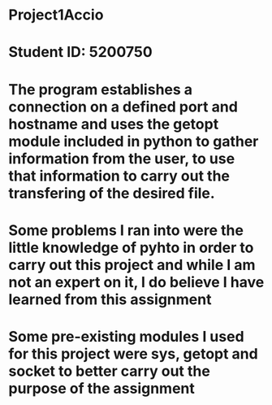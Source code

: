 # Project1Accio
# Student ID: 5200750
# The program establishes a connection on a defined port and hostname and uses the getopt module included in python to gather information from the user, to use that information to carry out the transfering of the desired file.
# Some problems I ran into were the little knowledge of pyhto in order to carry out this project and while I am not an expert on it, I do believe I have learned from this assignment
# Some pre-existing modules I used for this project were sys, getopt and socket to better carry out the  purpose of the assignment

